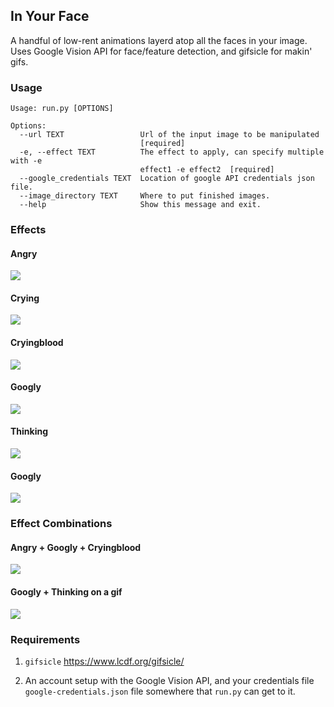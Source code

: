 ## In Your Face

A handful of low-rent animations layerd atop all the faces in your image. Uses Google Vision API for face/feature detection, and gifsicle for makin' gifs.

### Usage

```
Usage: run.py [OPTIONS]

Options:
  --url TEXT                 Url of the input image to be manipulated
                             [required]
  -e, --effect TEXT          The effect to apply, can specify multiple with -e
                             effect1 -e effect2  [required]
  --google_credentials TEXT  Location of google API credentials json file.
  --image_directory TEXT     Where to put finished images.
  --help                     Show this message and exit.
```

### Effects

#### Angry
![](https://github.com/yacomink/inyourface/blob/master/examples/63d1c91a84f90cbf3978a7c9936cc966876ab1a0.gif?raw=true)
#### Crying
![](https://github.com/yacomink/inyourface/blob/master/examples/dfa3376f7075094f951cfb808eb530bffde9f930.gif?raw=true)
#### Cryingblood
![](https://github.com/yacomink/inyourface/blob/master/examples/c050d3929b14252276557d4d72ca395bf92f597d.gif?raw=true)
#### Googly
![](https://github.com/yacomink/inyourface/blob/master/examples/0500b8896bee27f4db798a1c1d9a0e1d1d9a0784.gif?raw=true)
#### Thinking
![](https://github.com/yacomink/inyourface/blob/master/examples/0969445f8dcd57fde556b9a7fb0018c44dbb9c44.gif?raw=true)
#### Googly
![](https://github.com/yacomink/inyourface/blob/master/examples/0500b8896bee27f4db798a1c1d9a0e1d1d9a0784.gif?raw=true)

### Effect Combinations

#### Angry + Googly + Cryingblood
![](https://github.com/yacomink/inyourface/blob/master/examples/2fecff2f9f51066c704fdeb16298873825f29579.gif?raw=true)

#### Googly + Thinking on a gif
![](https://github.com/yacomink/inyourface/blob/master/examples/c4a82e74e0c35c71414693446d1fe49ce4288585.gif?raw=true)

### Requirements

1. `gifsicle` https://www.lcdf.org/gifsicle/

2. An account setup with the Google Vision API, and your credentials file `google-credentials.json` file somewhere that `run.py` can get to it.
